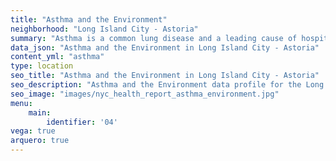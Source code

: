 ```yaml
---
title: "Asthma and the Environment"
neighborhood: "Long Island City - Astoria"
summary: "Asthma is a common lung disease and a leading cause of hospitalizations for children under 15 years old. This report provides a summary of asthma indicators by neighborhood. It also describes housing and neighborhood characteristics that can make asthma worse."
data_json: "Asthma and the Environment in Long Island City - Astoria"
content_yml: "asthma"
type: location
seo_title: "Asthma and the Environment in Long Island City - Astoria"
seo_description: "Asthma and the Environment data profile for the Long Island City - Astoria neighborhood of NYC."
seo_image: "images/nyc_health_report_asthma_environment.jpg"
menu:
    main:
        identifier: '04'
vega: true
arquero: true
---
```

